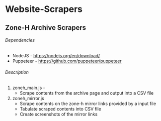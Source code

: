 # Website-Scrapers 
## Zone-H Archive Scrapers
###### Dependencies 
* NodeJS - https://nodejs.org/en/download/
* Puppeteer - https://github.com/puppeteer/puppeteer
###### Description 
1. zoneh_main.js - 
    * Scrape contents from the archive page and output into a CSV file
2. zoneh_mirror.js
    * Scrape contents on the zone-h mirror links provided by a input file
    * Tabulate scraped contents into CSV file
    * Create screenshots of the mirror links
